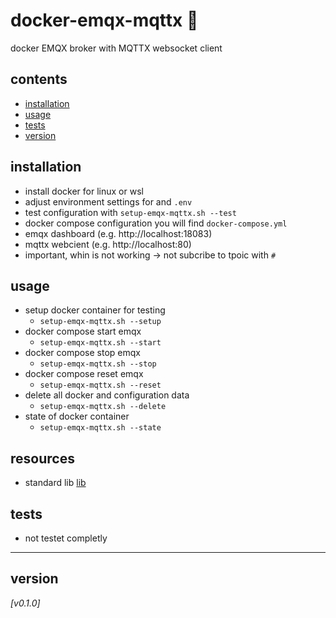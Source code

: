 # docker-emqx-mqttx :twisted_rightwards_arrows:
docker EMQX broker with MQTTX websocket client

## contents
* [installation](#installation)
* [usage](#usage)
* [tests](#tests)
* [version](#version)

## installation
* install docker for linux or wsl
* adjust environment settings for and `.env`
* test configuration with `setup-emqx-mqttx.sh --test`
* docker compose configuration you will find `docker-compose.yml` 
* emqx dashboard (e.g. http://localhost:18083)
* mqttx webcient (e.g. http://localhost:80)
* important, whin is not working -> not subcribe to tpoic with `#`
  
## usage 
* setup docker container for testing
  - `setup-emqx-mqttx.sh --setup` 
* docker compose start emqx
  - `setup-emqx-mqttx.sh --start`
* docker compose stop emqx
  - `setup-emqx-mqttx.sh --stop`
* docker compose reset emqx
  - `setup-emqx-mqttx.sh --reset`
* delete all docker and configuration data
  - `setup-emqx-mqttx.sh --delete`
* state of docker container
  - `setup-emqx-mqttx.sh --state`

## resources
* standard lib [lib](../../../posix-lib-utils/)

## tests
* not testet completly
  
---
## version
*[v0.1.0]*
